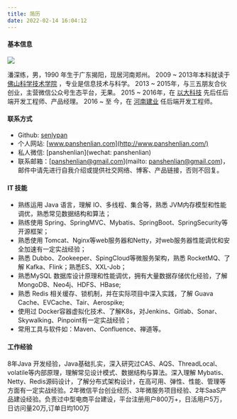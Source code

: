 ```yaml
---
title: 简历
date: 2022-02-14 16:04:12
---
```




#### 基本信息


![](http://www.panshenlian.com/avatars/panshenlian01.png)


潘深练，男，1990 年生于广东揭阳，现居河南郑州。
2009 ~ 2013年本科就读于 [佛山科学技术学院](https://www.fosu.edu.cn/) ，专业是信息技术与科学。
2013 ~ 2015年，与三五朋友合伙创业，主营微信公众号生态平台，无果。
2015 ~ 2016年，在 [以大科技](http://www.ebigcn.com/) 先后任后端开发工程师、产品经理。
2016 ~ 至     今，在 [河南建业](https://www.centralchina.com/) 任后端开发工程师。

#### 联系方式

*  Github: [senlypan](https://github.com/senlypan)
* 个人网站: [www.panshenlian.com](http://www.panshenlian.com/)
* 私人微信: [panshenlian](wechat: panshenlian)
* 联系邮箱：[panshenlian@gmail.com](mailto: panshenlian@gmail.com)，邮件中请先进行自我介绍或提供社交网络、博客、产品链接，否则不回复。


#### IT 技能

- 熟练运用 Java 语言，理解 IO、多线程、集合等，熟悉 JVM内存模型和性能调优，熟悉常见数据结构和算法；
- 熟练使用 Spring、SpringMVC、Mybatis、SpringBoot、SpringSecurity等开源框架；
- 熟悉使用 Tomcat、Nginx等web服务器和Netty，对web服务器性能调优和安全加速有一定实战经验；
- 熟悉 Dubbo、Zookeeper、SpingCloud等微服务架构，熟悉 RocketMQ、了解 Kafka、Flink；熟悉ES、XXL-Job；
- 熟悉MySQL 数据库设计原理和性能调优，拥有大量数据存储优化经验，了解MongoDB、Neo4j、HDFS、HBase;
- 熟悉 Redis 相关缓存、锁机制，并在实际项目中深入实践，了解 Guava Cache、EVCache、Tair、Aerospike;
- 使用过 Docker容器虚拟化技术、了解K8s，对Jenkins、Gitlab、Sonar、Skywalking、Pinpoint有一定实战经验；
- 常用工具与软件如：Maven、Confluence、禅道等。


#### 工作经验

8年Java 开发经验，Java基础扎实，深入研究过CAS、AQS、ThreadLocal、volatile等内部原理，理解常见设计模式、数据结构与算法。深入理解 Mybatis、Netty、Redis源码设计，了解分布式架构设计，在高可用、弹性、性能、管理等方面有一定实战经验。2年微信平台创业经历、3年微服务项目经验、2年SaaS产品建设经验。负责过中型电商平台建设，平台注册用户800万+，日活用户5万，日访问量20万,订单日均100万


